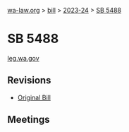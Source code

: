 [wa-law.org](/) > [bill](/bill/) > [2023-24](/bill/2023-24/) > [SB 5488](/bill/2023-24/sb/5488/)

# SB 5488
[leg.wa.gov](https://app.leg.wa.gov/billsummary?BillNumber=5488&Year=2023&Initiative=false)

## Revisions
* [Original Bill](1/)

## Meetings